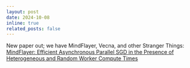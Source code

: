 ```yaml
---
layout: post
date: 2024-10-08
inline: true
related_posts: false
---
```


New paper out; we have MindFlayer, Vecna, and other Stranger Things:
[MindFlayer: Efficient Asynchronous Parallel SGD in the Presence of Heterogeneous and Random Worker Compute Times](https://arxiv.org/abs/2410.04285) 